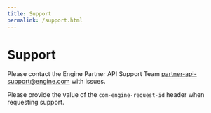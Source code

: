 ```yaml
---
title: Support
permalink: /support.html
---
```


<!-- markdownlint-disable-next-line MD025 -->
# Support

Please contact the Engine Partner API Support Team [partner-api-support@engine.com](mailto:partner-api-support@engine.com?subject=Documentation%20Site%20Inquiry) with issues.

Please provide the value of the `com-engine-request-id` header when requesting support.
